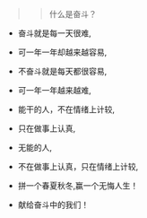>>什么是奋斗？

- 奋斗就是每一天很难,

- 可一年一年却越来越容易,

- 不奋斗就是每天都很容易,

- 可一年一年越来越难,

- 能干的人，不在情绪上计较,

- 只在做事上认真,

- 无能的人,

- 不在做事上认真，只在情绪上计较,

- 拼一个春夏秋冬,赢一个无悔人生！

- 献给奋斗中的我们！
